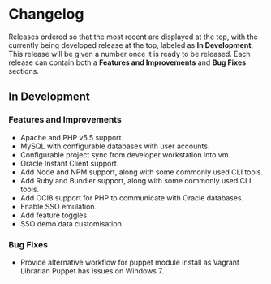 
# Changelog

Releases ordered so that the most recent are displayed at the top, with the currently being developed release at the top, labeled as **In Development**. This release will be given a number once it is ready to be released. Each release can contain both a **Features and Improvements** and **Bug Fixes** sections.

## In Development

### Features and Improvements

* Apache and PHP v5.5 support.
* MySQL with configurable databases with user accounts.
* Configurable project sync from developer workstation into vm.
* Oracle Instant Client support.
* Add Node and NPM support, along with some commonly used CLI tools.
* Add Ruby and Bundler support, along with some commonly used CLI tools.
* Add OCI8 support for PHP to communicate with Oracle databases.
* Enable SSO emulation.
* Add feature toggles.
* SSO demo data customisation.

### Bug Fixes

* Provide alternative workflow for puppet module install as Vagrant Librarian Puppet has issues on Windows 7.
